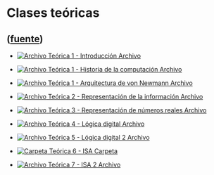 # Clases teóricas
([fuente](https://campus.exactas.uba.ar/course/view.php?id=1058&section=2))
---
  - [ ![Archivo](https://campus.exactas.uba.ar/theme/image.php/magazine/core/1462913092/f/pdf) Teórica 1 - Introducción  Archivo  ](https://campus.exactas.uba.ar/mod/resource/view.php?id=57225)

  - [ ![Archivo](https://campus.exactas.uba.ar/theme/image.php/magazine/core/1462913092/f/pdf) Teórica 1 - Historia de la computación  Archivo  ](https://campus.exactas.uba.ar/mod/resource/view.php?id=57226)

  - [ ![Archivo](https://campus.exactas.uba.ar/theme/image.php/magazine/core/1462913092/f/pdf) Teórica 1 - Arquitectura de von Newmann  Archivo  ](https://campus.exactas.uba.ar/mod/resource/view.php?id=57227)

  - [ ![Archivo](https://campus.exactas.uba.ar/theme/image.php/magazine/core/1462913092/f/pdf) Teórica 2 - Representación de la información  Archivo  ](https://campus.exactas.uba.ar/mod/resource/view.php?id=57228)

  - [ ![Archivo](https://campus.exactas.uba.ar/theme/image.php/magazine/core/1462913092/f/pdf) Teórica 3 - Representación de números reales  Archivo  ](https://campus.exactas.uba.ar/mod/resource/view.php?id=57233)

  - [ ![Archivo](https://campus.exactas.uba.ar/theme/image.php/magazine/core/1462913092/f/pdf) Teórica 4 - Lógica digital  Archivo  ](https://campus.exactas.uba.ar/mod/resource/view.php?id=57361)

  - [ ![Archivo](https://campus.exactas.uba.ar/theme/image.php/magazine/core/1462913092/f/pdf) Teórica 5 - Lógica digital 2  Archivo  ](https://campus.exactas.uba.ar/mod/resource/view.php?id=57515)

  - [ ![Carpeta](https://campus.exactas.uba.ar/theme/image.php/magazine/folder/1462913092/icon) Teórica 6 - ISA  Carpeta  ](https://campus.exactas.uba.ar/mod/folder/view.php?id=57725)

  - [ ![Archivo](https://campus.exactas.uba.ar/theme/image.php/magazine/core/1462913092/f/pdf) Teórica 7 - ISA 2  Archivo  ](https://campus.exactas.uba.ar/mod/resource/view.php?id=58111)

